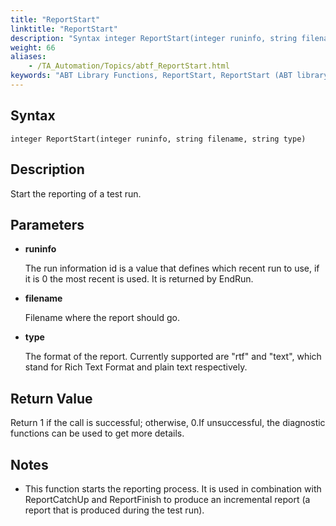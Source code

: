 ```yaml
--- 
title: "ReportStart"
linktitle: "ReportStart"
description: "Syntax integer ReportStart(integer runinfo, string filename, string type) Description Start the reporting of a test run. Parameters runinfo The run information id is a value that defines which recent ..."
weight: 66
aliases: 
    - /TA_Automation/Topics/abtf_ReportStart.html
keywords: "ABT Library Functions, ReportStart, ReportStart (ABT library function)"
---
```


## Syntax

`integer ReportStart(integer runinfo, string filename, string type)`

## Description

Start the reporting of a test run.

## Parameters

-   **runinfo**

    The run information id is a value that defines which recent run to use, if it is 0 the most recent is used. It is returned by EndRun.

-   **filename**

    Filename where the report should go.

-   **type**

    The format of the report. Currently supported are "rtf" and "text", which stand for Rich Text Format and plain text respectively.


## Return Value

Return 1 if the call is successful; otherwise, 0.If unsuccessful, the diagnostic functions can be used to get more details.

## Notes

-   This function starts the reporting process. It is used in combination with ReportCatchUp and ReportFinish to produce an incremental report \(a report that is produced during the test run\).




